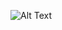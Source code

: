 ![Alt Text](/Users/matthewthomasbeck/Native_Assets/MTB_Website/assets/images/athena/athena-walking-1.gif)